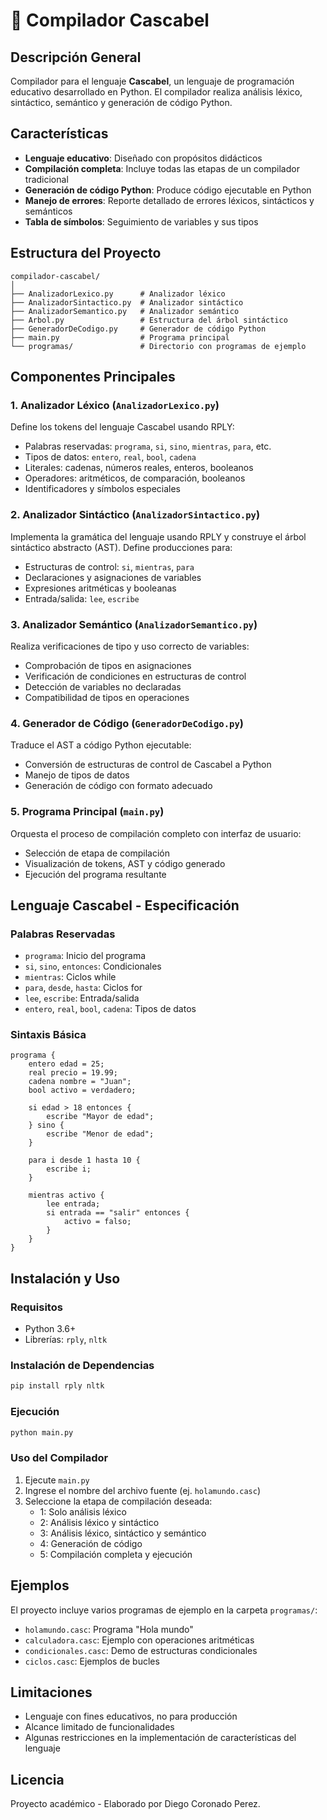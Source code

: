 # 🐍 Compilador Cascabel

## Descripción General

Compilador para el lenguaje **Cascabel**, un lenguaje de programación educativo desarrollado en Python. El compilador realiza análisis léxico, sintáctico, semántico y generación de código Python.

## Características

- **Lenguaje educativo**: Diseñado con propósitos didácticos
- **Compilación completa**: Incluye todas las etapas de un compilador tradicional
- **Generación de código Python**: Produce código ejecutable en Python
- **Manejo de errores**: Reporte detallado de errores léxicos, sintácticos y semánticos
- **Tabla de símbolos**: Seguimiento de variables y sus tipos

## Estructura del Proyecto

```
compilador-cascabel/
│
├── AnalizadorLexico.py      # Analizador léxico
├── AnalizadorSintactico.py  # Analizador sintáctico
├── AnalizadorSemantico.py   # Analizador semántico
├── Arbol.py                 # Estructura del árbol sintáctico
├── GeneradorDeCodigo.py     # Generador de código Python
├── main.py                  # Programa principal
└── programas/               # Directorio con programas de ejemplo
```

## Componentes Principales

### 1. Analizador Léxico (`AnalizadorLexico.py`)
Define los tokens del lenguaje Cascabel usando RPLY:
- Palabras reservadas: `programa`, `si`, `sino`, `mientras`, `para`, etc.
- Tipos de datos: `entero`, `real`, `bool`, `cadena`
- Literales: cadenas, números reales, enteros, booleanos
- Operadores: aritméticos, de comparación, booleanos
- Identificadores y símbolos especiales

### 2. Analizador Sintáctico (`AnalizadorSintactico.py`)
Implementa la gramática del lenguaje usando RPLY y construye el árbol sintáctico abstracto (AST). Define producciones para:
- Estructuras de control: `si`, `mientras`, `para`
- Declaraciones y asignaciones de variables
- Expresiones aritméticas y booleanas
- Entrada/salida: `lee`, `escribe`

### 3. Analizador Semántico (`AnalizadorSemantico.py`)
Realiza verificaciones de tipo y uso correcto de variables:
- Comprobación de tipos en asignaciones
- Verificación de condiciones en estructuras de control
- Detección de variables no declaradas
- Compatibilidad de tipos en operaciones

### 4. Generador de Código (`GeneradorDeCodigo.py`)
Traduce el AST a código Python ejecutable:
- Conversión de estructuras de control de Cascabel a Python
- Manejo de tipos de datos
- Generación de código con formato adecuado

### 5. Programa Principal (`main.py`)
Orquesta el proceso de compilación completo con interfaz de usuario:
- Selección de etapa de compilación
- Visualización de tokens, AST y código generado
- Ejecución del programa resultante

## Lenguaje Cascabel - Especificación

### Palabras Reservadas
- `programa`: Inicio del programa
- `si`, `sino`, `entonces`: Condicionales
- `mientras`: Ciclos while
- `para`, `desde`, `hasta`: Ciclos for
- `lee`, `escribe`: Entrada/salida
- `entero`, `real`, `bool`, `cadena`: Tipos de datos

### Sintaxis Básica

```cascabel
programa {
    entero edad = 25;
    real precio = 19.99;
    cadena nombre = "Juan";
    bool activo = verdadero;
    
    si edad > 18 entonces {
        escribe "Mayor de edad";
    } sino {
        escribe "Menor de edad";
    }
    
    para i desde 1 hasta 10 {
        escribe i;
    }
    
    mientras activo {
        lee entrada;
        si entrada == "salir" entonces {
            activo = falso;
        }
    }
}
```

## Instalación y Uso

### Requisitos
- Python 3.6+
- Librerías: `rply`, `nltk`

### Instalación de Dependencias
```bash
pip install rply nltk
```

### Ejecución
```bash
python main.py
```

### Uso del Compilador
1. Ejecute `main.py`
2. Ingrese el nombre del archivo fuente (ej. `holamundo.casc`)
3. Seleccione la etapa de compilación deseada:
   - 1: Solo análisis léxico
   - 2: Análisis léxico y sintáctico
   - 3: Análisis léxico, sintáctico y semántico
   - 4: Generación de código
   - 5: Compilación completa y ejecución

## Ejemplos

El proyecto incluye varios programas de ejemplo en la carpeta `programas/`:
- `holamundo.casc`: Programa "Hola mundo"
- `calculadora.casc`: Ejemplo con operaciones aritméticas
- `condicionales.casc`: Demo de estructuras condicionales
- `ciclos.casc`: Ejemplos de bucles

## Limitaciones

- Lenguaje con fines educativos, no para producción
- Alcance limitado de funcionalidades
- Algunas restricciones en la implementación de características del lenguaje


## Licencia

Proyecto académico - Elaborado por Diego Coronado Perez.
